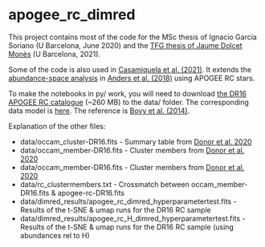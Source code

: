 # apogee_rc_dimred

This project contains most of the code for the MSc thesis of Ignacio García Soriano (U Barcelona, June 2020) and the [TFG thesis of Jaume Dolcet Monès](https://diposit.ub.edu/dspace/handle/2445/180269) (U Barcelona, 2021). 

Some of the code is also used in [Casamiquela et al. (2021)](https://ui.adsabs.harvard.edu/abs/2021A%26A...654A.151C/abstract). It extends the [abundance-space analysis](https://github.com/fjaellet/abundance-tsne) in [Anders et al. (2018)](https://ui.adsabs.harvard.edu/abs/2018A%26A...619A.125A/abstract) using APOGEE RC stars. 

To make the notebooks in py/ work, you will need to download [the DR16 APOGEE RC catalogue](https://data.sdss.org/sas/dr16/apogee/vac/apogee-rc/cat/apogee-rc-DR16.fits) (~260 MB) to the data/ folder. 
The corresponding data model is [here](https://data.sdss.org/datamodel/files/APOGEE_RC/cat/apogee-rc-DR16.html). The reference is [Bovy
et al. (2014)](https://ui.adsabs.harvard.edu/abs/2014ApJ...790..127B/abstract).

Explanation of the other files:
* data/occam_cluster-DR16.fits   -  Summary table from [Donor et al. 2020](https://ui.adsabs.harvard.edu/abs/2020AJ....159..199D/abstract)
* data/occam_member-DR16.fits    -  Cluster members from [Donor et al. 2020](https://ui.adsabs.harvard.edu/abs/2020AJ....159..199D/abstract)
* data/occam_member-DR16.fits    -  Cluster members from [Donor et al. 2020](https://ui.adsabs.harvard.edu/abs/2020AJ....159..199D/abstract)
* data/rc_clustermembers.txt     -  Crossmatch between occam_member-DR16.fits & apogee-rc-DR16.fits
* data/dimred_results/apogee_rc_dimred_hyperparametertest.fits   - Results of the t-SNE & umap runs for the DR16 RC sample
* data/dimred_results/apogee_rc_H_dimred_hyperparametertest.fits - Results of the t-SNE & umap runs for the DR16 RC sample (using abundances rel to H)
